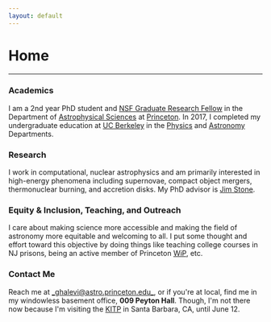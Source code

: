 ```yaml
---
layout: default
---
```

# Home
---

### Academics
I am a 2nd year PhD student and [NSF Graduate Research Fellow](https://www.nsfgrfp.org/) in the Department of [Astrophysical Sciences](https://web.astro.princeton.edu) at [Princeton](http://princeton.edu). In 2017, I completed my undergraduate education at [UC Berkeley](http://berkeley.edu) in the [Physics](http://physics.berkeley.edu) and [Astronomy](https://astro.berkeley.edu) Departments.

### Research
I work in computational, nuclear astrophysics and am primarily interested in high-energy phenomena including supernovae, compact object mergers, thermonuclear burning, and accretion disks. My PhD advisor is [Jim Stone](https://www.astro.princeton.edu/~jstone/). 

### Equity & Inclusion, Teaching, and Outreach
I care about making science more accessible and making the field of astronomy more equitable and welcoming to all. I put some thought and effort toward this objective by doing things like teaching college courses in NJ prisons, being an active member of Princeton [WiP](https://wip.princeton.edu/), etc.

### Contact Me
Reach me at [_ghalevi@astro.princeton.edu_](mailto:ghalevi@astro.princeton.edu), or if you're at local, find me in my windowless basement office, **009 Peyton Hall**. Though, I'm not there now because I'm visiting the [KITP](https://www.kitp.ucsb.edu/) in Santa Barbara, CA, until June 12.
